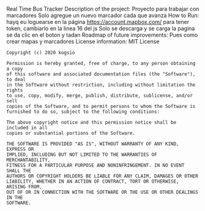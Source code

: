 Real Time Bus Tracker
Description of the project: 
    Proyecto para trabajar con marcadores
    Solo agregue un nuevo marcador cada que avanza
How to Run: 
hayq eu loguearse en la página https://account.mapbox.com/ para tener token, cambiarlo en la linea 16 del js
    Solo se descarga y se carga la pagina se da clic en el boton y tadan
Roadmap of future improvements: 
    Pues como crear mapas y marcadores
License information: 
    MIT License

    Copyright (c) 2020 kogsio

    Permission is hereby granted, free of charge, to any person obtaining a copy
    of this software and associated documentation files (the "Software"), to deal
    in the Software without restriction, including without limitation the rights
    to use, copy, modify, merge, publish, distribute, sublicense, and/or sell
    copies of the Software, and to permit persons to whom the Software is
    furnished to do so, subject to the following conditions:

    The above copyright notice and this permission notice shall be included in all
    copies or substantial portions of the Software.

    THE SOFTWARE IS PROVIDED "AS IS", WITHOUT WARRANTY OF ANY KIND, EXPRESS OR
    IMPLIED, INCLUDING BUT NOT LIMITED TO THE WARRANTIES OF MERCHANTABILITY,
    FITNESS FOR A PARTICULAR PURPOSE AND NONINFRINGEMENT. IN NO EVENT SHALL THE
    AUTHORS OR COPYRIGHT HOLDERS BE LIABLE FOR ANY CLAIM, DAMAGES OR OTHER
    LIABILITY, WHETHER IN AN ACTION OF CONTRACT, TORT OR OTHERWISE, ARISING FROM,
    OUT OF OR IN CONNECTION WITH THE SOFTWARE OR THE USE OR OTHER DEALINGS IN THE
    SOFTWARE.